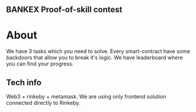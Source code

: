 ## BANKEX Proof-of-skill contest

# About 
We have 3 tasks which you need to solve. Every smart-contract have some backdoors that allow you to break it's logic.
We have leaderboard where you can find your progress.

## Tech info
Web3 + rinkeby + metamask. 
We are using only frontend solution connected directly to Rinkeby. 
